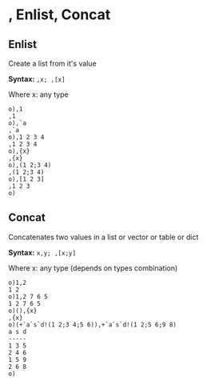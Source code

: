 # , Enlist, Concat

## Enlist

Create a list from it's value

**Syntax:** ```,x; ,[x]```

Where x: any type

```o
o),1
,1
o),`a
,`a
o),1 2 3 4
,1 2 3 4
o),{x}
,{x}
o),(1 2;3 4)
,(1 2;3 4)
o),[1 2 3]
,1 2 3
o)
```

## Concat

Concatenates two values in a list or vector or table or dict

**Syntax:** ```x,y; ,[x;y]```

Where x: any type (depends on types combination)

```o
o)1,2
1 2
o)1,2 7 6 5
1 2 7 6 5
o)(),{x}
,{x}
o)(+`a`s`d!(1 2;3 4;5 6)),+`a`s`d!(1 2;5 6;9 8)
a s d
-----
1 3 5
2 4 6
1 5 9
2 6 8
o)
```
